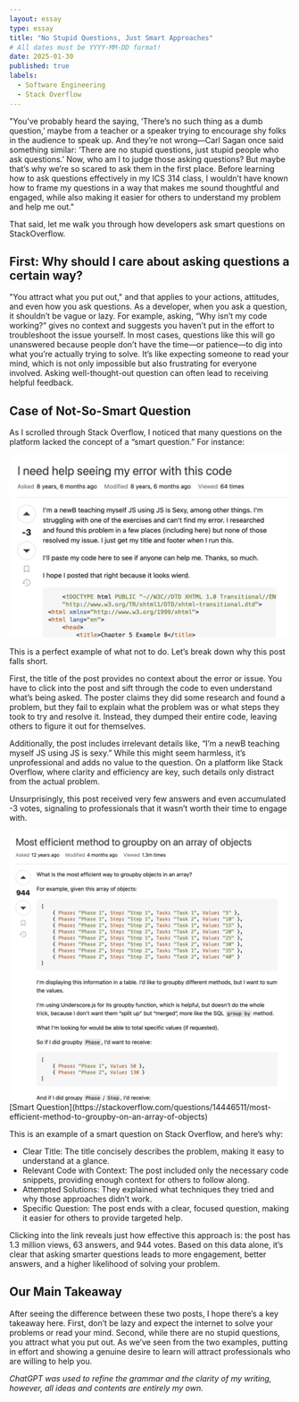 ```yaml
---
layout: essay
type: essay
title: "No Stupid Questions, Just Smart Approaches"
# All dates must be YYYY-MM-DD format!
date: 2025-01-30
published: true
labels:
  - Software Engineering
  - Stack Overflow
---
```


"You’ve probably heard the saying, ‘There’s no such thing as a dumb question,’ maybe from a teacher or a speaker trying to encourage shy folks in the audience to speak up. And they’re not wrong—Carl Sagan once said something similar: ‘There are no stupid questions, just stupid people who ask questions.’ Now, who am I to judge those asking questions? But maybe that’s why we’re so scared to ask them in the first place. Before learning how to ask questions effectively in my ICS 314 class, I wouldn’t have known how to frame my questions in a way that makes me sound thoughtful and engaged, while also making it easier for others to understand my problem and help me out." 

That said, let me walk you through how developers ask smart questions on StackOverflow.


## First: Why should I care about asking questions a certain way?

"You attract what you put out," and that applies to your actions, attitudes, and even how you ask questions. As a developer, when you ask a question, it shouldn’t be vague or lazy. For example, asking, “Why isn’t my code working?” gives no context and suggests you haven’t put in the effort to troubleshoot the issue yourself. In most cases, questions like this will go unanswered because people don’t have the time—or patience—to dig into what you’re actually trying to solve. It’s like expecting someone to read your mind, which is not only impossible but also frustrating for everyone involved. Asking well-thought-out question can often lead to receiving helpful feedback.

## Case of Not-So-Smart Question

As I scrolled through Stack Overflow, I noticed that many questions on the platform lacked the concept of a “smart question.” For instance:
<div class="text-center p-4">
  
  <img width="500px" src="../img//badquestion.png" > 

</div>


This is a perfect example of what not to do. Let’s break down why this post falls short.

First, the title of the post provides no context about the error or issue. You have to click into the post and sift through the code to even understand what’s being asked. The poster claims they did some research and found a problem, but they fail to explain what the problem was or what steps they took to try and resolve it. Instead, they dumped their entire code, leaving others to figure it out for themselves.

Additionally, the post includes irrelevant details like, “I’m a newB teaching myself JS using JS is sexy.” While this might seem harmless, it’s unprofessional and adds no value to the question. On a platform like Stack Overflow, where clarity and efficiency are key, such details only distract from the actual problem.

Unsurprisingly, this post received very few answers and even accumulated -3 votes, signaling to professionals that it wasn’t worth their time to engage with.

<div class="text-center p-4">
  
  <img width="500px" src="../img//goodquestion.png" > 
[Smart Question](https://stackoverflow.com/questions/14446511/most-efficient-method-to-groupby-on-an-array-of-objects)
</div>



This is an example of a smart question on Stack Overflow, and here’s why:

- Clear Title: The title concisely describes the problem, making it easy to understand at a glance.
- Relevant Code with Context: The post included only the necessary code snippets, providing enough context for others to follow along.
- Attempted Solutions: They explained what techniques they tried and why those approaches didn’t work.
- Specific Question: The post ends with a clear, focused question, making it easier for others to provide targeted help.

Clicking into the link reveals just how effective this approach is: the post has 1.3 million views, 63 answers, and 944 votes. Based on this data alone, it’s clear that asking smarter questions leads to more engagement, better answers, and a higher likelihood of solving your problem.


## Our Main Takeaway

After seeing the difference between these two posts, I hope there’s a key takeaway here. First, don’t be lazy and expect the internet to solve your problems or read your mind. Second, while there are no stupid questions, you attract what you put out. As we’ve seen from the two examples, putting in effort and showing a genuine desire to learn will attract professionals who are willing to help you.

*ChatGPT was used to refine the grammar and the clarity of my writing, however, all ideas and contents are entirely my own.*
